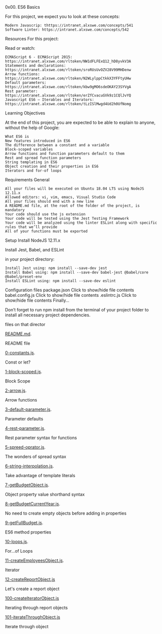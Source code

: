 0x00. ES6 Basics

For this project, we expect you to look at these concepts:

    Modern Javascrip: thttps://intranet.alxswe.com/concepts/541
    Software Linter: https://intranet.alxswe.com/concepts/542

Resources For this project: 

Read or watch:

    ECMAScript 6 - ECMAScript 2015: https://intranet.alxswe.com/rltoken/NW1dFLFExQ12_hD8yvkV3A
    Statements and declarations: https://intranet.alxswe.com/rltoken/sroRUsUvOZV28V99MHDenw
    Arrow functions: https://intranet.alxswe.com/rltoken/N2WLylppCtkkX3YFFtyUHw
    Default parameters: https://intranet.alxswe.com/rltoken/kbw9gMO6sdeOKAY23SYVgA
    Rest parameter: https://intranet.alxswe.com/rltoken/erZfCvacuGVk9z1CQlJvYQ
    Javascript ES6 — Iterables and Iterators: https://intranet.alxswe.com/rltoken/tLzISlMwgd4Ud2h0UfNomg

Learning Objectives

At the end of this project, you are expected to be able to explain to anyone, without the help of Google:

    What ES6 is
    New features introduced in ES6
    The difference between a constant and a variable
    Block-scoped variables
    Arrow functions and function parameters default to them
    Rest and spread function parameters
    String templating in ES6
    Object creation and their properties in ES6
    Iterators and for-of loops

Requirements
General

    All your files will be executed on Ubuntu 18.04 LTS using NodeJS 12.11.x
    Allowed editors: vi, vim, emacs, Visual Studio Code
    All your files should end with a new line
    A README.md file, at the root of the folder of the project, is mandatory
    Your code should use the js extension
    Your code will be tested using the Jest Testing Framework
    Your code will be analyzed using the linter ESLint along with specific rules that we’ll provide
    All of your functions must be exported

Setup
Install NodeJS 12.11.x

Install Jest, Babel, and ESLint

in your project directory:

    Install Jest using: npm install --save-dev jest
    Install Babel using: npm install --save-dev babel-jest @babel/core @babel/preset-env
    Install ESLint using: npm install --save-dev eslint

Configuration files
package.json
Click to show/hide file contents
babel.config.js
Click to show/hide file contents
.eslintrc.js
Click to show/hide file contents
Finally…

Don’t forget to run npm install from the terminal of your project folder to install all necessary project dependencies.

files on that director


[README.md](./README.md).

README file

[0-constants.js](./0-constants.js).

Const or let? 

[1-block-scoped.js](./1-block-scoped.js).

 Block Scope

[2-arrow.js](./2-arrow.js).

Arrow functions


[3-default-parameter.js](./3-default-parameter.js).

Parameter defaults 

[4-rest-parameter.js](./4-rest-parameter.js).

Rest parameter syntax for functions 

[5-spreed-oprator.js](./5-spreed-oprator.js).

The wonders of spread syntax 

[6-string-interpolation.js](./6-string-interpolation.js).

Take advantage of template literals

[7-getBudgetObject.js](./7-getBudgetObject.js).

Object property value shorthand syntax

[8-getBudgetCurrentYear.js](./8-getBudgetCurrentYear.js).

No need to create empty objects before adding in properties

[9-getFullBudget.js](./9-getFullBudget.js).

 ES6 method properties 


[10-loops.js](./10-loops.js).

 For...of Loops 


[11-createEmployeesObject.js](./11-createEmployeesObject.js).

 Iterator


[12-createReportObject.js](./12-createReportObject.js)

Let's create a report object 

[100-createIteratorObject.js](./100-createIteratorObject.js)

 Iterating through report objects 

[101-iterateThroughObject.js](./101-iterateThroughObject.js) 

 Iterate through object